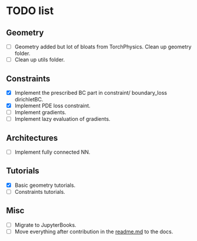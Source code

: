 # TODO list

## Geometry
- [ ] Geometry added but lot of bloats from TorchPhysics. Clean up geometry folder.
- [ ]  Clean up utils folder.

## Constraints
- [X]  Implement the prescribed BC part in constraint/ boundary_loss dirichletBC.
- [X] Implement PDE loss constraint.
- [ ] Implement gradients.
- [ ] Implement lazy evaluation of gradients.

## Architectures
- [ ]  Implement fully connected NN.

## Tutorials
- [x] Basic geometry tutorials.
- [ ] Constraints tutorials.

## Misc
- [ ] Migrate to JupyterBooks. 
- [ ] Move everything after contribution in the [readme.md](readme.md) to the docs.